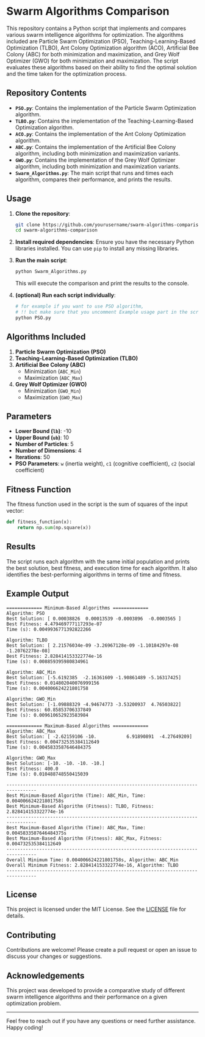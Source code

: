 # Swarm Algorithms Comparison

This repository contains a Python script that implements and compares various swarm intelligence algorithms for optimization. The algorithms included are Particle Swarm Optimization (PSO), Teaching-Learning-Based Optimization (TLBO), Ant Colony Optimization algorithm (ACO), Artificial Bee Colony (ABC) for both minimization and maximization, and Grey Wolf Optimizer (GWO) for both minimization and maximization. The script evaluates these algorithms based on their ability to find the optimal solution and the time taken for the optimization process.

## Repository Contents

- **`PSO.py`**: Contains the implementation of the Particle Swarm Optimization algorithm.
- **`TLBO.py`**: Contains the implementation of the Teaching-Learning-Based Optimization algorithm.
- **`ACO.py`**: Contains the implementation of the Ant Colony Optimization algorithm.
- **`ABC.py`**: Contains the implementation of the Artificial Bee Colony algorithm, including both minimization and maximization variants.
- **`GWO.py`**: Contains the implementation of the Grey Wolf Optimizer algorithm, including both minimization and maximization variants.
- **`Swarm_Algorithms.py`**: The main script that runs and times each algorithm, compares their performance, and prints the results.

## Usage

1. **Clone the repository**:
   ```bash
   git clone https://github.com/yourusername/swarm-algorithms-comparison.git
   cd swarm-algorithms-comparison
   ```

2. **Install required dependencies**:
   Ensure you have the necessary Python libraries installed. You can use `pip` to install any missing libraries.

3. **Run the main script**:
   ```bash
   python Swarm_Algorithms.py
   ```
   This will execute the comparison and print the results to the console.
4. **(optional) Run each script individually**:
   ```bash
   # for example if you want to use PSO algorithm,
   # !! but make sure that you uncomment Example usage part in the scripte
   python PSO.py
   ```

## Algorithms Included

1. **Particle Swarm Optimization (PSO)**
2. **Teaching-Learning-Based Optimization (TLBO)**
3. **Artificial Bee Colony (ABC)**
   - Minimization (`ABC_Min`)
   - Maximization (`ABC_Max`)
4. **Grey Wolf Optimizer (GWO)**
   - Minimization (`GWO_Min`)
   - Maximization (`GWO_Max`)

## Parameters

- **Lower Bound (`lb`)**: -10
- **Upper Bound (`ub`)**: 10
- **Number of Particles**: 5
- **Number of Dimensions**: 4
- **Iterations**: 50
- **PSO Parameters**: `w` (inertia weight), `c1` (cognitive coefficient), `c2` (social coefficient)

## Fitness Function

The fitness function used in the script is the sum of squares of the input vector:

```python
def fitness_function(x):
    return np.sum(np.square(x))
```

## Results

The script runs each algorithm with the same initial population and prints the best solution, best fitness, and execution time for each algorithm. It also identifies the best-performing algorithms in terms of time and fitness.

## Example Output

```plaintext
============= Minimum-Based Algorithms =============
Algorithm: PSO
Best Solution: [ 0.00038826  0.00013539 -0.0003896  -0.0003565 ]
Best Fitness: 4.479469777117293e-07
Time (s): 0.0049936771392822266

Algorithm: TLBO
Best Solution: [ 2.21576034e-09 -3.26967128e-09 -1.10184297e-08 -1.20762278e-08]
Best Fitness: 2.828414153322774e-16
Time (s): 0.008859395980834961

Algorithm: ABC_Min
Best Solution: [-5.6192385  -2.16361609 -1.90861489 -5.16317425]
Best Fitness: 0.014802040076999156
Time (s): 0.004006624221801758

Algorithm: GWO_Min
Best Solution: [-1.09888329 -4.94674773 -3.53200937  4.76503822]
Best Fitness: 60.85853706337849
Time (s): 0.009610652923583984

============= Maximum-Based Algorithms =============
Algorithm: ABC_Max
Best Solution: [ -2.62159106 -10.           6.91890891  -4.27649209]
Best Fitness: 0.004732535384112649
Time (s): 0.0045833587646484375

Algorithm: GWO_Max
Best Solution: [-10. -10. -10. -10.]
Best Fitness: 400.0
Time (s): 0.010488748550415039

---------------------------------------------------------------------------------
Best Minimum-Based Algorithm (Time): ABC_Min, Time: 0.004006624221801758s
Best Minimum-Based Algorithm (Fitness): TLBO, Fitness: 2.828414153322774e-16
---------------------------------------------------------------------------------
Best Maximum-Based Algorithm (Time): ABC_Max, Time: 0.0045833587646484375s
Best Maximum-Based Algorithm (Fitness): ABC_Max, Fitness: 0.004732535384112649
---------------------------------------------------------------------------------
Overall Minimum Time: 0.004006624221801758s, Algorithm: ABC_Min
Overall Minimum Fitness: 2.828414153322774e-16, Algorithm: TLBO
---------------------------------------------------------------------------------
```

## License

This project is licensed under the MIT License. See the [LICENSE](LICENSE) file for details.

## Contributing

Contributions are welcome! Please create a pull request or open an issue to discuss your changes or suggestions.

## Acknowledgements

This project was developed to provide a comparative study of different swarm intelligence algorithms and their performance on a given optimization problem.

---

Feel free to reach out if you have any questions or need further assistance. Happy coding!
